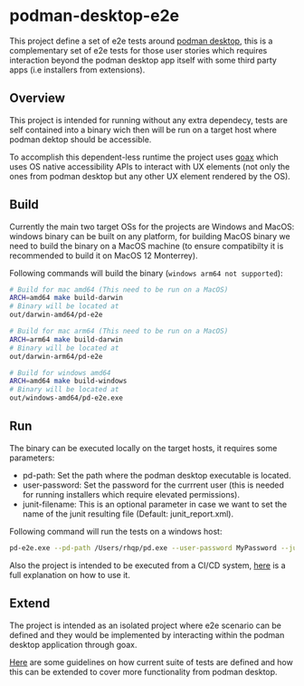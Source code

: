 # podman-desktop-e2e

This project define a set of e2e tests around [podman desktop](https://github.com/containers/podman-desktop), this is a complementary set of e2e tests for those user stories which requires interaction beyond the podman desktop app itself with some third party apps (i.e installers from extensions).

## Overview

This project is intended for running without any extra dependecy, tests are self contained into a binary wich then will be run on a target host where podman dektop should be accessible.  

To accomplish this dependent-less runtime the project uses [goax](https://github.com/adrianriobo/goax) which uses OS native accessibility APIs to interact with UX elements (not only the ones from podman desktop but any other UX element rendered by the OS).

## Build

Currently the main two target OSs for the projects are Windows and MacOS: windows binary can be built on any platform, for building MacOS binary we need to build the binary on a MacOS machine (to ensure compatibilty it is recommended to build it on MacOS 12 Monterrey).  

Following commands will build the binary (`windows arm64 not supported`):  

```bash
# Build for mac amd64 (This need to be run on a MacOS)
ARCH=amd64 make build-darwin
# Binary will be located at
out/darwin-amd64/pd-e2e

# Build for mac arm64 (This need to be run on a MacOS)
ARCH=arm64 make build-darwin
# Binary will be located at
out/darwin-arm64/pd-e2e

# Build for windows amd64 
ARCH=amd64 make build-windows
# Binary will be located at
out/windows-amd64/pd-e2e.exe

```

## Run

The binary can be executed locally on the target hosts, it requires some parameters:

* pd-path: Set the path where the podman desktop executable is located.
* user-password: Set the password for the currrent user (this is needed for running installers which require elevated permissions).
* junit-filename: This is an optional parameter in case we want to set the name of the junit resulting file (Default: junit_report.xml).

Following command will run the tests on a windows host:  

```bash
pd-e2e.exe --pd-path /Users/rhqp/pd.exe --user-password MyPassword --junit-filename pd-e2e.xml 
```

Also the project is intended to be executed from a CI/CD system, [here](docs/running.md) is a full explanation on how to use it.

## Extend

The project is intended as an isolated project where e2e scenario can be defined and they would be implemented by interacting within the podman
desktop application through goax.

[Here](docs/extend.md) are some guidelines on how current suite of tests are defined and how this can be extended to cover more functionality from podman desktop.
